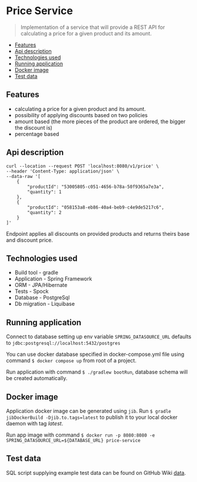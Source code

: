 # Price Service

> Implementation of a service that will provide a REST API for calculating a price for a given product and its amount.

<!-- TOC -->
* [Features](#features)
* [Api description](#api-description)
* [Technologies used](#technologies-used)
* [Running application](#running-application)
* [Docker image](#docker-image)
* [Test data](#test-data)
<!-- TOC -->

## Features

* calculating a price for a given product and its amount.
* possibility of applying discounts based on two policies
* amount based (the more pieces of the product are ordered, the bigger the discount is)
* percentage based

## Api description

```shell
curl --location --request POST 'localhost:8080/v1/price' \
--header 'Content-Type: application/json' \
--data-raw '[
    {
        "productId": "53005805-c051-4656-b78a-50f9365a7e3a",
        "quantity": 1
    },
    {
        "productId": "058153a8-eb86-40a4-beb9-c4e9de5217c6",
        "quantity": 2
    }
]'
```

Endpoint applies all discounts on provided products and returns theirs base and discount price.

## Technologies used

* Build tool - gradle
* Application - Spring Framework
* ORM - JPA/Hibernate
* Tests - Spock
* Database - PostgreSql
* Db migration - Liquibase

## Running application

Connect to database setting up env variable `SPRING_DATASOURCE_URL` defaults to `jdbc:postgresql://localhost:5432/postgres`

You can use docker database specified in docker-compose.yml file using command `$ docker compose up` from root of a 
project. 

Run application with command `$ ./gradlew bootRun`, database schema will be created automatically.
## Docker image

Application docker image can be generated using `jib`. Run `$ gradle jibDockerBuild -Djib.to.tags=latest` to publish 
it to your local docker daemon with tag *latest*.

Run app image with command `$ docker run -p 8080:8080 -e SPRING_DATASOURCE_URL=${DATABASE_URL} price-service`

## Test data

SQL script supplying example test data can be found on GitHub Wiki
[data](https://github.com/andrzej-kusiak-iteo/price-service/wiki/Example-test-data).

